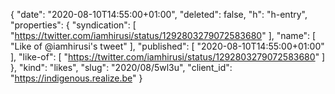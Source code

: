 {
  "date": "2020-08-10T14:55:00+01:00",
  "deleted": false,
  "h": "h-entry",
  "properties": {
    "syndication": [
      "https://twitter.com/iamhirusi/status/1292803279072583680"
    ],
    "name": [
      "Like of @iamhirusi's tweet"
    ],
    "published": [
      "2020-08-10T14:55:00+01:00"
    ],
    "like-of": [
      "https://twitter.com/iamhirusi/status/1292803279072583680"
    ]
  },
  "kind": "likes",
  "slug": "2020/08/5wl3u",
  "client_id": "https://indigenous.realize.be"
}
